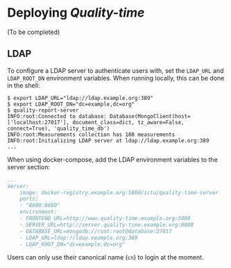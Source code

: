 # Deploying *Quality-time*

(To be completed)

## LDAP

To configure a LDAP server to authenticate users with, set the `LDAP_URL` and `LDAP_ROOT_DN` environment variables. When running locally, this can be done in the shell:

```console
$ export LDAP_URL="ldap://ldap.example.org:389"
$ export LDAP_ROOT_DN="dc=example,dc=org"
$ quality-report-server
INFO:root:Connected to database: Database(MongoClient(host=['localhost:27017'], document_class=dict, tz_aware=False, connect=True), 'quality_time_db')
INFO:root:Measurements collection has 108 measurements
INFO:root:Initializing LDAP server at ldap://ldap.example.org:389
...
```

When using docker-compose, add the LDAP environment variables to the server section:

```yaml
...
server:
    image: docker-registry.example.org:5000/ictu/quality-time-server
    ports:
    - "8080:8080"
    environment:
    - FRONTEND_URL=http://www.quality-time.example.org:5000
    - SERVER_URL=http://server.quality-time.example.org:8080
    - DATABASE_URL=mongodb://root:root@database:27017
    - LDAP_URL=ldap://ldap.example.org:389
    - LDAP_ROOT_DN="dc=example,dc=org"
```

Users can only use their canonical name (`cn`) to login at the moment.
